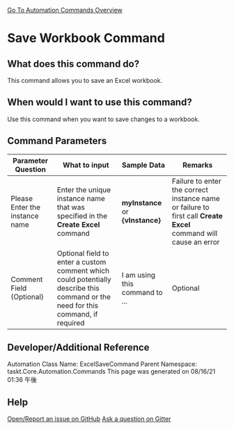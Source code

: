 <!--TITLE: Save Workbook Command -->
<!-- SUBTITLE: a command in the Excel Commands group. -->
[Go To Automation Commands Overview](/automation-commands.md)


# Save Workbook Command


## What does this command do?
This command allows you to save an Excel workbook.


## When would I want to use this command?
Use this command when you want to save changes to a workbook.


## Command Parameters
| Parameter Question   	| What to input  	|  Sample Data 	| Remarks  	|
| ---                    | ---               | ---           | ---       |
|Please Enter the instance name|Enter the unique instance name that was specified in the **Create Excel** command|**myInstance** or **{vInstance}**|Failure to enter the correct instance name or failure to first call **Create Excel** command will cause an error|
|Comment Field (Optional)|Optional field to enter a custom comment which could potentially describe this command or the need for this command, if required|I am using this command to ...|Optional|






## Developer/Additional Reference
Automation Class Name: ExcelSaveCommand
Parent Namespace: taskt.Core.Automation.Commands
This page was generated on 08/16/21 01:36 午後


## Help
[Open/Report an issue on GitHub](https://github.com/saucepleez/taskt/issues/new)
[Ask a question on Gitter](https://gitter.im/taskt-rpa/Lobby)
